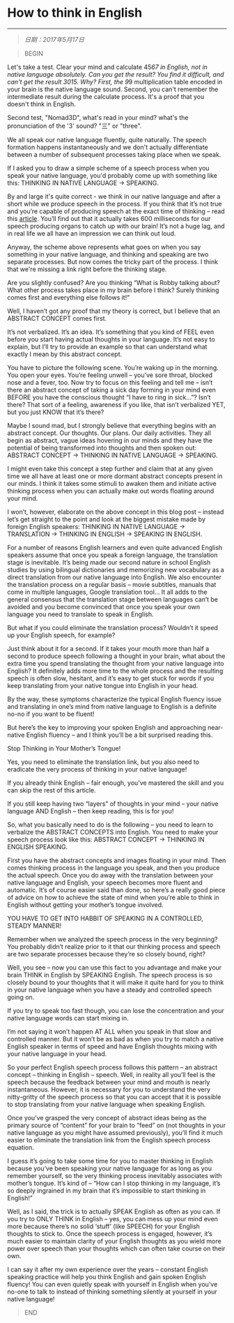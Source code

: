 # How to think in English
----------------

> *日期：2017年5月17日*

>BEGIN

Let's take a test. Clear your mind and calculate 45*67 in English, not in native language absolutely. Can you get the result? You find it difficult, and can't get the result 3015. Why? First, the 9*9 multiplication table encoded in your brain is the native language sound. Second, you can't remember the intermediate result during the calculate process. It's a proof that you doesn't think in English.

Second test, "Nomad3D", what's read in your mind? what's the pronunciation of the '3' sound? "三" or "three".

We all speak our native language fluently, quite naturally. The speech formation happens instantaneously and we don't actually differentiate between a number of subsequent processes taking place when we speak.

If I asked you to draw a simple scheme of a speech process when you speak your native language, you'd probably come up with something like this: THINKING IN NATIVE LANGUAGE -> SPEAKING.

By and large it's quite correct - we think in our native language and after a short while we produce speech in the process. If you think that it’s not true and you’re capable of producing speech at the exact time of thinking – read this [article](http://www.npr.org/templates/story/story.php?storyId=113834285). You’ll find out that it actually takes 600 milliseconds for our speech producing organs to catch up with our brain! It’s not a huge lag, and in real life we all have an impression we can think out loud.

Anyway, the scheme above represents what goes on when you say something in your native language, and thinking and speaking are two separate processes. But now comes the tricky part of the process. I think that we're missing a link right before the thinking stage.

Are you slightly confused? Are you thinking “What is Robby talking about? What other process takes place in my brain before I think? Surely thinking comes first and everything else follows it!”

Well, I haven’t got any proof that my theory is correct, but I believe that an ABSTRACT CONCEPT comes first.

It’s not verbalized. It’s an idea. It’s something that you kind of FEEL even before you start having actual thoughts in your language. It’s not easy to explain, but I’ll try to provide an example so that can understand what exactly I mean by this abstract concept.

You have to picture the following scene. You’re waking up in the morning. You open your eyes. You’re feeling unwell – you’ve sore throat, blocked nose and a fever, too. Now try to focus on this feeling and tell me – isn’t there an abstract concept of taking a sick day forming in your mind even BEFORE you have the conscious thought “I have to ring in sick…”? Isn’t there? That sort of a feeling, awareness if you like, that isn’t verbalized YET, but you just KNOW that it’s there?

Maybe I sound mad, but I strongly believe that everything begins with an abstract concept. Our thoughts. Our plans. Our daily activities. They all begin as abstract, vague ideas hovering in our minds and they have the potential of being transformed into thoughts and then spoken out: ABSTRACT CONCEPT -> THINKING IN NATIVE LANGUAGE -> SPEAKING.

I might even take this concept a step further and claim that at any given time we all have at least one or more dormant abstract concepts present in our minds. I think it takes some stimuli to awaken them and initiate active thinking process when you can actually make out words floating around your mind.

I won’t, however, elaborate on the above concept in this blog post – instead let’s get straight to the point and look at the biggest mistake made by foreign English speakers: THINKING IN NATIVE LANGUAGE -> TRANSLATION -> THINKING IN ENGLISH -> SPEAKING IN ENGLISH.

For a number of reasons English learners and even quite advanced English speakers assume that once you speak a foreign language, the translation stage is inevitable. It’s being made our second nature in school English studies by using bilingual dictionaries and memorizing new vocabulary as a direct translation from our native language into English. We also encounter the translation process on a regular basis – movie subtitles, manuals that come in multiple languages, Google translation tool… It all adds to the general consensus that the translation stage between languages can’t be avoided and you become convinced that once you speak your own language you need to translate to speak in English.

But what if you could eliminate the translation process? Wouldn’t it speed up your English speech, for example?

Just think about it for a second. If it takes your mouth more than half a second to produce speech following a thought in your brain, what about the extra time you spend translating the thought from your native language into English? It definitely adds more time to the whole process and the resulting speech is often slow, hesitant, and it’s easy to get stuck for words if you keep translating from your native tongue into English in your head.

By the way, these symptoms characterize the typical English fluency issue and translating in one’s mind from native language to English is a definite no-no if you want to be fluent!

But here’s the key to improving your spoken English and approaching near-native English fluency – and I think you’ll be a bit surprised reading this.

Stop Thinking in Your Mother’s Tongue!

Yes, you need to eliminate the translation link, but you also need to eradicate the very process of thinking in your native language!

If you already think English – fair enough, you’ve mastered the skill and you can skip the rest of this article.

If you still keep having two “layers” of thoughts in your mind – your native language AND English – then keep reading, this is for you!

So, what you basically need to do is the following – you need to learn to verbalize the ABSTRACT CONCEPTS into English. You need to make your speech process look like this: ABSTRACT CONCEPT -> THINKING IN ENGLISH SPEAKING.

First you have the abstract concepts and images floating in your mind. Then comes thinking process in the language you speak, and then you produce the actual speech. Once you do away with the translation between your native language and English, your speech becomes more fluent and automatic. It’s of course easier said than done, so here’s a really good piece of advice on how to achieve the state of mind when you’re able to think in English without getting your mother’s tongue involved.

YOU HAVE TO GET INTO HABBIT OF SPEAKING IN A CONTROLLED, STEADY MANNER!

Remember when we analyzed the speech process in the very beginning? You probably didn’t realize prior to it that our thinking process and speech are two separate processes because they’re so closely bound, right?

Well, you see – now you can use this fact to you advantage and make your brain THINK in English by SPEAKING English. The speech process is so closely bound to your thoughts that it will make it quite hard for you to think in your native language when you have a steady and controlled speech going on.

If you try to speak too fast though, you can lose the concentration and your native language words can start mixing in.

I’m not saying it won’t happen AT ALL when you speak in that slow and controlled manner. But it won’t be as bad as when you try to match a native English speaker in terms of speed and have English thoughts mixing with your native language in your head.

So your perfect English speech process follows this pattern – an abstract concept – thinking in English – speech. Well, in reality all you’ll feel is the speech because the feedback between your mind and mouth is nearly instantaneous. However, it is necessary for you to understand the very nitty-gritty of the speech process so that you can accept that it is possible to stop translating from your native language when speaking English.

Once you’ve grasped the very concept of abstract ideas being as the primary source of “content” for your brain to “feed” on (not thoughts in your native language as you might have assumed previously), you’ll find it much easier to eliminate the translation link from the English speech process equation.

I guess it’s going to take some time for you to master thinking in English because you’ve been speaking your native language for as long as you remember yourself, so the very thinking process inevitably associates with mother’s tongue. It’s kind of – “How can I stop thinking in my language, it’s so deeply ingrained in my brain that it’s impossible to start thinking in English!”

Well, as I said, the trick is to actually SPEAK English as often as you can. If you try to ONLY THINK in English – yes, you can mess up your mind even more because there’s no solid ‘stuff’ (like SPEECH) for your English thoughts to stick to. Once the speech process is engaged, however, it’s much easier to maintain clarity of your English thoughts as you wield more power over speech than your thoughts which can often take course on their own.

I can say it after my own experience over the years – constant English speaking practice will help you think English and gain spoken English fluency! You can even quietly speak with yourself in English when you’ve no-one to talk to instead of thinking something silently at yourself in your native language!

>END

